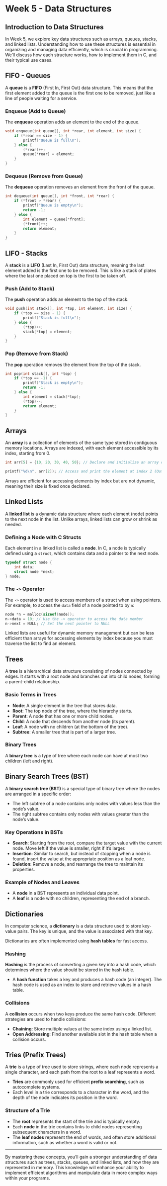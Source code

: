 # Week 5 - Data Structures

## Introduction to Data Structures

In Week 5, we explore key data structures such as arrays, queues, stacks, and linked lists. Understanding how to use these structures is essential in organizing and managing data efficiently, which is crucial in programming. We’ll discuss how each structure works, how to implement them in C, and their typical use cases.

## FIFO - Queues

A **queue** is a **FIFO** (First In, First Out) data structure. This means that the first element added to the queue is the first one to be removed, just like a line of people waiting for a service.

### Enqueue (Add to Queue)

The **enqueue** operation adds an element to the end of the queue.

```c
void enqueue(int queue[], int *rear, int element, int size) {
    if (*rear == size - 1) {
        printf("Queue is full\n");
    } else {
        (*rear)++;
        queue[*rear] = element;
    }
}
```

### Dequeue (Remove from Queue)

The **dequeue** operation removes an element from the front of the queue.

```c
int dequeue(int queue[], int *front, int *rear) {
    if (*front > *rear) {
        printf("Queue is empty\n");
        return -1;
    } else {
        int element = queue[*front];
        (*front)++;
        return element;
    }
}
```

## LIFO - Stacks

A **stack** is a **LIFO** (Last In, First Out) data structure, meaning the last element added is the first one to be removed. This is like a stack of plates where the last one placed on top is the first to be taken off.

### Push (Add to Stack)

The **push** operation adds an element to the top of the stack.

```c
void push(int stack[], int *top, int element, int size) {
    if (*top == size - 1) {
        printf("Stack is full\n");
    } else {
        (*top)++;
        stack[*top] = element;
    }
}
```

### Pop (Remove from Stack)

The **pop** operation removes the element from the top of the stack.

```c
int pop(int stack[], int *top) {
    if (*top == -1) {
        printf("Stack is empty\n");
        return -1;
    } else {
        int element = stack[*top];
        (*top)--;
        return element;
    }
}
```

## Arrays

An **array** is a collection of elements of the same type stored in contiguous memory locations. Arrays are indexed, with each element accessible by its index, starting from 0.

```c
int arr[5] = {10, 20, 30, 40, 50}; // Declare and initialize an array of integers

printf("%d\n", arr[2]); // Access and print the element at index 2 (Output: 30)
```

Arrays are efficient for accessing elements by index but are not dynamic, meaning their size is fixed once declared.

## Linked Lists

A **linked list** is a dynamic data structure where each element (node) points to the next node in the list. Unlike arrays, linked lists can grow or shrink as needed.

### Defining a Node with C Structs

Each element in a linked list is called a **node**. In C, a node is typically defined using a `struct`, which contains data and a pointer to the next node.

```c
typedef struct node {
    int data;
    struct node *next;
} node;
```

### The `->` Operator

The `->` operator is used to access members of a struct when using pointers. For example, to access the `data` field of a node pointed to by `n`:

```c
node *n = malloc(sizeof(node));
n->data = 10; // Use the -> operator to access the data member
n->next = NULL; // Set the next pointer to NULL
```

Linked lists are useful for dynamic memory management but can be less efficient than arrays for accessing elements by index because you must traverse the list to find an element.

## Trees

A **tree** is a hierarchical data structure consisting of nodes connected by edges. It starts with a root node and branches out into child nodes, forming a parent-child relationship.

### Basic Terms in Trees

-   **Node**: A single element in the tree that stores data.
-   **Root**: The top node of the tree, where the hierarchy starts.
-   **Parent**: A node that has one or more child nodes.
-   **Child**: A node that descends from another node (its parent).
-   **Leaf**: A node with no children (at the bottom of the tree).
-   **Subtree**: A smaller tree that is part of a larger tree.

### Binary Trees

A **binary tree** is a type of tree where each node can have at most two children (left and right).

## Binary Search Trees (BST)

A **binary search tree (BST)** is a special type of binary tree where the nodes are arranged in a specific order:

-   The left subtree of a node contains only nodes with values less than the node’s value.
-   The right subtree contains only nodes with values greater than the node’s value.

### Key Operations in BSTs

-   **Search**: Starting from the root, compare the target value with the current node. Move left if the value is smaller, right if it’s larger.
-   **Insertion**: Similar to search, but instead of stopping when a node is found, insert the value at the appropriate position as a leaf node.
-   **Deletion**: Remove a node, and rearrange the tree to maintain its properties.

### Example of Nodes and Leaves

-   A **node** in a BST represents an individual data point.
-   A **leaf** is a node with no children, representing the end of a branch.

## Dictionaries

In computer science, a **dictionary** is a data structure used to store key-value pairs. The key is unique, and the value is associated with that key.

Dictionaries are often implemented using **hash tables** for fast access.

### Hashing

**Hashing** is the process of converting a given key into a hash code, which determines where the value should be stored in the hash table.

-   A **hash function** takes a key and produces a hash code (an integer). The hash code is used as an index to store and retrieve values in a hash table.

### Collisions

A **collision** occurs when two keys produce the same hash code. Different strategies are used to handle collisions:

-   **Chaining**: Store multiple values at the same index using a linked list.
-   **Open Addressing**: Find another available slot in the hash table when a collision occurs.

## Tries (Prefix Trees)

A **trie** is a type of tree used to store strings, where each node represents a single character, and each path from the root to a leaf represents a word.

-   **Tries** are commonly used for efficient **prefix searching**, such as autocomplete systems.
-   Each level in a trie corresponds to a character in the word, and the depth of the node indicates its position in the word.

### Structure of a Trie

-   The **root** represents the start of the trie and is typically empty.
-   Each **node** in the trie contains links to child nodes representing subsequent characters in a word.
-   The **leaf nodes** represent the end of words, and often store additional information, such as whether a word is valid or not.

---

By mastering these concepts, you’ll gain a stronger understanding of data structures such as trees, stacks, queues, and linked lists, and how they are represented in memory. This knowledge will enhance your ability to implement efficient algorithms and manipulate data in more complex ways within your programs.
